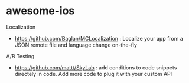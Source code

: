 # awesome-ios

Localization
- https://github.com/Baglan/MCLocalization : Localize your app from a JSON remote file and language change on-the-fly

A/B Testing
- https://github.com/mattt/SkyLab : add conditions to code snippets directely in code. Add more code to plug it with your custom API

